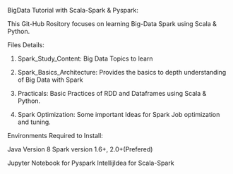 BigData Tutorial with Scala-Spark & Pyspark:

This Git-Hub Rository focuses on learning Big-Data Spark using Scala & Python.

Files Details:

1) Spark_Study_Content: Big Data Topics to learn

2) Spark_Basics_Architecture: Provides the basics to depth understanding of Big Data with Spark

3) Practicals: Basic Practices of RDD and Dataframes using Scala & Python.

4) Spark Optimization: Some important Ideas for Spark Job optimization and tuning.

Environments Required to Install:

Java Version 8
Spark version 1.6+, 2.0+(Prefered)

Jupyter Notebook for Pyspark
IntellijIdea for Scala-Spark



